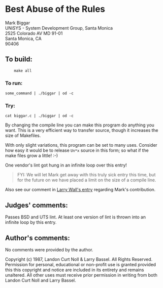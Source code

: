 # Best Abuse of the Rules

Mark Biggar  
UNiSYS - System Development Group, Santa Monica  
2525 Colorado AV MD 91-01  
Santa Monica, CA  
90406  

## To build:

        make all


### To run:

	some_command | ./biggar | od -c

### Try:

	cat biggar.c | ./biggar | od -c


By changing the compile line you can make this program do anything you
want.  This is a very efficient way to transfer source, though it
increases the size of Makefiles.

With only slight variations, this program can be set to many uses.
Consider how easy it would be to release `Un*x` source in this form;
so what if the make files grow a little!  :-) 

One vendor's lint got hung in an infinite loop over this entry!

> FYI:  We will let Mark get away with this truly sick entry this time, but 
> for the future on we have placed a limit on the size of a compile line.

Also see our comment in [Larry Wall's entry](../wall/README.md) regarding Mark's contribution.

## Judges' comments:

Passes BSD and UTS lint.  At least one version of lint is thrown into
an infinite loop by this entry.


## Author's comments:

No comments were provided by the author.


Copyright (c) 1987, Landon Curt Noll & Larry Bassel.
All Rights Reserved.  Permission for personal, educational or non-profit use is
granted provided this this copyright and notice are included in its entirety
and remains unaltered.  All other uses must receive prior permission in writing
from both Landon Curt Noll and Larry Bassel.
